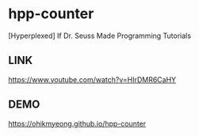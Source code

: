 # hpp-counter
[Hyperplexed] If Dr. Seuss Made Programming Tutorials

## LINK
https://www.youtube.com/watch?v=HIrDMR6CaHY

## DEMO
https://ohikmyeong.github.io/hpp-counter
